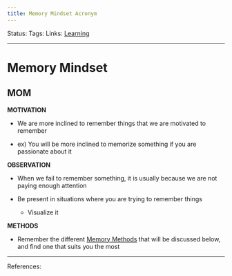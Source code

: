 ```yaml
---
title: Memory Mindset Acronym
---
```

Status:
Tags:
Links: [Learning](out/learning.md)
___
# Memory Mindset
## MOM
**MOTIVATION**

-   We are more inclined to remember things that we are motivated to remember
    
-   ex) You will be more inclined to memorize something if you are passionate about it

**OBSERVATION**

-   When we fail to remember something, it is usually because we are not paying enough attention
    
-   Be present in situations where you are trying to remember things
	- Visualize it

**METHODS**

-   Remember the different [Memory Methods](out/memory-methods.md) that will be discussed below, and find one that suits you the most
___
References: